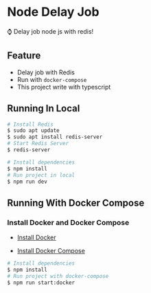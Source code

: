 # Node Delay Job

:watch: Delay job node js with redis!

## Feature

- Delay job with Redis
- Run with ```docker-compose```
- This project write with typescript

## Running In Local

```bash
# Install Redis
$ sudo apt update
$ sudo apt install redis-server
# Start Redis Server
$ redis-server

# Install dependencies
$ npm install
# Run project in local
$ npm run dev
```

## Running With Docker Compose

### Install Docker and Docker Compose

- [Install Docker](https://www.digitalocean.com/community/tutorials/how-to-install-and-use-docker-on-ubuntu-18-04)

- [Install Docker Compose](https://www.digitalocean.com/community/tutorials/how-to-install-docker-compose-on-ubuntu-18-04)

```bash
# Install dependencies
$ npm install
# Run project with docker-compose
$ npm run start:docker
```
